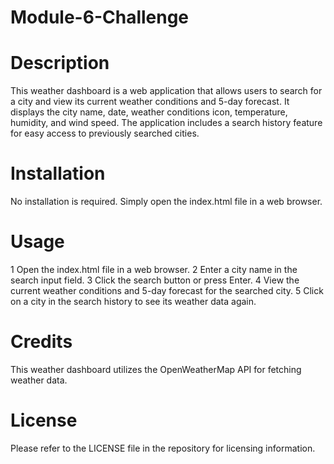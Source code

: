 # Module-6-Challenge
# Description
This weather dashboard is a web application that allows users to search for a city and view its current weather conditions and 5-day forecast. It displays the city name, date, weather conditions icon, temperature, humidity, and wind speed. The application includes a search history feature for easy access to previously searched cities.

# Installation
No installation is required. Simply open the index.html file in a web browser.

# Usage
1 Open the index.html file in a web browser.
2 Enter a city name in the search input field.
3 Click the search button or press Enter.
4 View the current weather conditions and 5-day forecast for the searched city.
5 Click on a city in the search history to see its weather data again.

# Credits
This weather dashboard utilizes the OpenWeatherMap API for fetching weather data.

# License
Please refer to the LICENSE file in the repository for licensing information.
